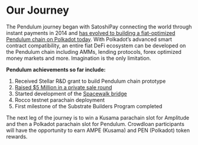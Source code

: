 # Our Journey

The Pendulum journey began with SatoshiPay connecting the world through instant payments in 2014 and [has evolved to building a fiat-optimized Pendulum chain on Polkadot today](https://medium.com/pendulum-chain/why-launch-pendulum-on-polkadot-7663d576591d). With Polkadot’s advanced smart contract compatibility, an entire fiat DeFi ecosystem can be developed on the Pendulum chain including AMMs, lending protocols, forex optimized money markets and more. Imagination is the only limitation.

**Pendulum achievements so far include:**

1. Received Stellar R\&D grant to build Pendulum chain prototype&#x20;
2. [Raised $5 Million in a private sale round](https://medium.com/pendulum-chain/pendulum-completes-5m-private-sale-to-connect-fiat-to-defi-56092a0506e9)
3. Started development of the [Spacewalk bridge](https://medium.com/pendulum-chain/introducing-spacewalk-the-trust-minimized-bridge-between-stellar-and-pendulum-68ddbe7349a0)&#x20;
4. Rocco testnet parachain deployment&#x20;
5. First milestone of the Substrate Builders Program completed

The next leg of the journey is to win a Kusama parachain slot for Amplitude and then a Polkadot parachain slot for Pendulum. Crowdloan participants will have the opportunity to earn AMPE (Kusama) and PEN (Polkadot) token rewards.

